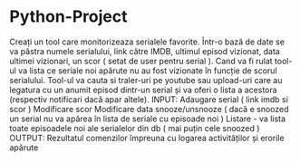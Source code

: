 # Python-Project

Creați un tool care monitorizeaza serialele favorite. Într-o bază de date se va păstra numele
serialului, link către IMDB, ultimul episod vizionat, data ultimei vizionari, un scor ( setat de
user pentru serial ). Cand va fi rulat tool-ul va lista ce seriale noi apărute nu au fost vizionate
în funcție de scorul serialului. Tool-ul va cauta si traler-uri pe youtube sau upload-uri care au
legatura cu un anumit episod dintr-un serial și va oferi o lista a acestora (respectiv notificari
dacă apar altele).
INPUT:
Adaugare serial ( link imdb si scor )
Modificare scor
Modificare data
snooze/unsnooze ( dacă e snoozed un serial nu va apărea în lista de seriale cu episoade noi
)
Listare - va lista toate episoadele noi ale serialelor din db ( mai puțin cele snoozed )
OUTPUT:
Rezultatul comenzilor împreuna cu logarea activităților și erorile apărute
